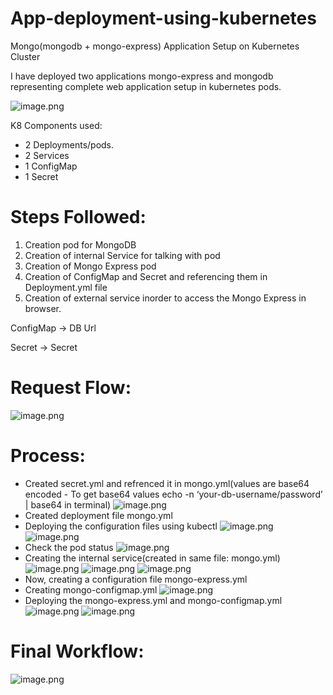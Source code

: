 # App-deployment-using-kubernetes
Mongo(mongodb + mongo-express) Application Setup on Kubernetes Cluster

I have deployed two applications mongo-express and mongodb representing complete web application setup in kubernetes pods.

![image.png](architecture.png)

K8 Components used:

- 2 Deployments/pods.
- 2 Services
- 1 ConfigMap
- 1 Secret

# Steps Followed:

1. Creation pod for MongoDB
2. Creation of internal Service for talking with pod
3. Creation of Mongo Express pod
4. Creation of ConfigMap and Secret and referencing them in Deployment.yml file
5. Creation of external service inorder to access the Mongo Express in browser.

ConfigMap → DB Url

Secret → Secret

# Request Flow:

![image.png](request-flow.png)

# Process:

- Created secret.yml and refrenced it in mongo.yml(values are base64 encoded - To get base64 values echo -n ‘your-db-username/password’ | base64 in terminal)
![image.png](secret-config.png)
- Created deployment file mongo.yml
- Deploying the configuration files using kubectl
![image.png](deploy1.png)
![image.png](deploy2.png)
- Check the pod status
![image.png](pod-status.png)
- Creating the internal service(created in same file: mongo.yml)
![image.png](service-config.png)
![image.png](servconf1.png)
![image.png](servconf2.png)
- Now, creating a configuration file mongo-express.yml
- Creating mongo-configmap.yml
![image.png](config-map.png)
- Deploying the mongo-express.yml and mongo-configmap.yml
![image.png](deploy3.png)
![image.png](all.png)

# Final Workflow:
![image.png](final-workflow.png)


